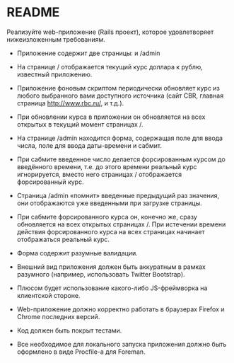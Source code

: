 # README

Реализуйте web-приложение (Rails проект), которое удовлетворяет нижеизложенным требованиям.
*    Приложение содержит две страницы: и /admin
*    На странице / отображается текущий курс доллара к рублю, известный приложению.
*    Приложение фоновым скриптом периодически обновляет курс из любого выбранного вами доступного источника (сайт CBR, главная страница http://www.rbc.ru/, и т.д.).
*    При обновлении курса в приложении он обновляется на всех открытых в текущий момент страницах /.
*    На странице /admin находится форма, содержащая поле для ввода числа, поле для ввода даты-времени и сабмит.
*    При сабмите введенное число делается форсированным курсом до введённого времени, т.е. до этого времени реальный курс игнорируется, вместо него страницах / отображается форсированный курс.

*    Страница /admin «помнит» введенные предыдущий раз значения, они отображаются уже введенными при загрузке страницы.
*    При сабмите форсированного курса он, конечно же, cразу обновляется на всех открытых страницах /. При истечении времени действия форсированного курса на всех страницах начинает отображаться реальный курс.
*    Форма содержит разумные валидации.
*    Внешний вид приложения должен быть аккуратным в рамках разумного (например, использовать Twitter Bootstrap).
*    Плюсом будет использование какого-либо JS-фреймворка на клиентской стороне.
*    Web-приложение должно корректно работать в браузерах Firefox и Chrome последних версий.
*    Код должен быть покрыт тестами.
*    Все необходимое для локального запуска приложения должно быть оформлено в виде Procfile-а для Foreman.
